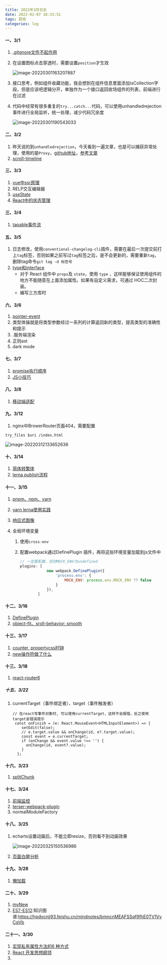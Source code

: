 ```yaml
---
title: 2022年3月日志
date: 2022-02-07 18:33:51
tags: 其他
categories: log
---
```

#### 一、3/1

1. [.gitgnore文件不起作用](https://www.cnblogs.com/sumg/p/10251247.html)

2. 在设置图标点击穿透时，需要设置`position`才生效

   ![image-20220301163207887](C:\Users\xt09\Desktop\blog\2022年3月log.assets\image-20220301163207887.png)

   

3. 接口思考，例如组件收藏功能，我会想到在组件信息里面添加isCollection字段，但是应该吧逻辑分开，单独作为一个接口返回收场组件的列表，前端进行在过滤

4. 代码中经常有很多重复的`try...catch...`代码，可以使用unhandledrejection事件进行全局监听，统一处理，减少代码冗余度

   ![image-20220301190543033](C:\Users\xt09\Desktop\blog\2022年3月log.assets\image-20220301190543033.png)
   
#### 二、3/2

1. 昨天说的到`unhandledrejection`，今天看到一遍文章，也是可以捕获异常处理，使用的是`Proxy`，[github地址](https://github.com/rookiewxy/global-error)，[参考文章](https://mp.weixin.qq.com/s/hehUH9HL6unaLWq3LzQxNg)
2. [scroll-timeline](https://mp.weixin.qq.com/s/E8Z2i_YVDgJockDqopD2_A)

#### 三、3/3

1. [vue中ssr原理](https://mp.weixin.qq.com/s/5Ph4lOFUyQ-Ix99YDkM1zA)
2. RELP交互编辑器
3. [useState](https://mp.weixin.qq.com/s/cYNRcKi1CFpFyLxPBGJmIA)
4. [React中的状态管理](https://mp.weixin.qq.com/s/SQx88imy0ozOXpbhgogGeg)

#### 三、3/4

1. [tapable事件流](https://juejin.cn/post/7071914394795868191)

#### 五、3/5

1. 日志修改，使用`conventional-changelog-cli`插件，需要在最后一次提交前打上`tag`标签，否则如果之前写过`tag`标签之后，是不会更新的，需要重新`tag`，删除tag命令`git tag -d 标签号`
2. [type和interface](https://mp.weixin.qq.com/s/XSvyzdHNbB1jA7mWEHSokw)
   - 对于 React 组件中 `props`及 `state`，使用 `type` ，这样能够保证使用组件的地方不能随意在上面添加属性。如果有自定义需求，可通过 HOC二次封装。
   - 编写三方库时

#### 六、3/6

1. [pointer-event](https://www.cnblogs.com/cangqinglang/p/11263336.html)
2. 类型体操就是将类型参数经过一系列的计算返回新的类型，提高类型的准确性和提示
3. .服务端渲染
4. 正则ast
5. dark mode

#### 七、3/7

1. [promise执行顺序](https://mp.weixin.qq.com/s/2Hd3NZts1xugb4IjgulJxA)
2. [JS小技巧](https://mp.weixin.qq.com/s/UtRd-lXU5ztXM_Dv_MIegg)

#### 八、3/8

1.  [移动端适配](https://mp.weixin.qq.com/s/wZalIze48Jr05ketqFmn6Q)

#### 九、3/12

1.  nginx中BrowerRouter页面404，需要配置

```
try_files $uri /index.html
```

![image-20220312133652636](C:\Users\xt09\Desktop\blog\2022年3月log.assets\image-20220312133652636.png)

#### 十、3/14

1. [简体转繁体](https://mp.weixin.qq.com/s/fG3-gc54S-CWBz-NQe1c-A)
2. [lerna publish流程](https://jishuin.proginn.com/p/763bfbd54caa)

#### 十一、3/15

1. [pnpm、npm、yarn](https://mp.weixin.qq.com/s?__biz=Mzg4MTYwMzY1Mw==&mid=2247496601&idx=1&sn=4c3bc00c37163e1dca152ebb8f723619&scene=21#wechat_redirect)

2. [yarn lerna使用实践](https://mp.weixin.qq.com/s/_pKwBA-8EkMipuUOZ9Ymow)

3. [响应式图像](https://mp.weixin.qq.com/s/RuejbQ92aSnvF_-KF4-dxQ)

4. 全局环境变量

   1. 使用`cross-env`

   2. 配置webpack通过DefinePlugin 插件，再将这些环境变量加载到js文件中

      ```js
      // 一定要配置，否则MOCK_ENV为undefined 
      plugins: [
                  new webpack.DefinePlugin({
                      'process.env': {
                          MOCK_ENV: process.env.MOCK_ENV ?? false
                      }
                  }),
              ]
      ```

#### 十二、3/16

1. [DefinePlugin](https://blog.csdn.net/wushuitaolove/article/details/103044772)
2. [object-fit、sroll-behavior: smooth](https://mp.weixin.qq.com/s/1ETrCmB3JSPFZurLD1ihjA)

#### 十三、3/17

1. [counter, propertycss时钟](https://mp.weixin.qq.com/s/Mz8wXlV3LzlKvVi3Blr6_w)
2. [new操作符做了什么](https://blog.csdn.net/duanshilong/article/details/88235546)

#### 十三、3/18

1. [react-router6](https://mp.weixin.qq.com/s/asIhw2wAkjO_Xs4YrVXh-w)

##### 十五、3/22

1. currentTarget（事件绑定者）、target（事件触发者）

   ```react
   // 在react写事件对象时, 可以使用currentTarget，这样不会报错，反之使用target会错误提示
    const onFinish = (e: React.MouseEvent<HTMLInputElement>) => {
       setEdit(false);
       // e.target.value && onChange(id, e?.target.value);
       const event = e.currentTarget;
       if (onChange && event.value !== '') {
         onChange(id, event?.value);
       }
     };
   ```

#### 十六、3/23

1. [splitChunk](https://www.cnblogs.com/gaobingjie/p/14223123.html)

#### 十七、3/24

1. [前端监控](https://mp.weixin.qq.com/s/oMwafb2Xu9lbBFMXxA7JkQ)
2. [terser-webpack-plugin](https://zhuanlan.zhihu.com/p/380612044)
3. normalModuleFactory

#### 十八、3/25

1. echarts设置动画后，不能立即resize，否则看不到动画效果

   ![image-20220325150536986](C:\Users\xt09\Desktop\blog\2022年3月log.assets\image-20220325150536986.png)
2. [页面白屏分析](https://hpdvcnjj93.feishu.cn/mindnotes/bmncnLeark91JTgwiQA26AQIz0e)
   
#### 十九、3/28

1. [懒加载](https://mp.weixin.qq.com/s/gZKg_fa7-lOdE9TJv5F2Bg)

#### 二十、3/29

1. [myNew](https://github.com/BetaSu/fe-hunter/issues/15#issuecomment-1078625200)
2. [ES7-ES12](https://mp.weixin.qq.com/s/1fGjYUYCiQF-pvVwXywzAw):知识图谱:https://hpdvcnjj93.feishu.cn/mindnotes/bmncnMEAFSSqf9fhE0TV1VvCqVb

#### 二十一、3/30

1. [实现私有属性方法的6 种方式](https://mp.weixin.qq.com/s/SusZu6rdVijZ-6seg9oa0Q)
2. [React 开发思想纲领](https://mp.weixin.qq.com/s/L2ibdrXG4s6Ipz3xHbgwUA)
3. 